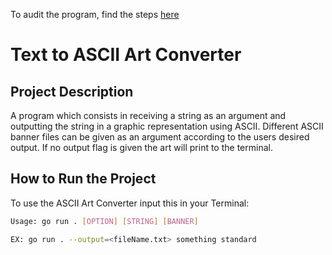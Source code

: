 To audit the program, find the steps [here](https://github.com/01-edu/public/tree/master/subjects/ascii-art/output/audit)

# Text to ASCII Art Converter

## Project Description

A program which consists in receiving a string as an argument and outputting the string in a graphic representation using ASCII. Different ASCII banner files can be given as an argument according to the users desired output. If no output flag is given the art will print to the terminal.

## How to Run the Project

To use the ASCII Art Converter input this in your Terminal:
```bash
Usage: go run . [OPTION] [STRING] [BANNER]

EX: go run . --output=<fileName.txt> something standard

```